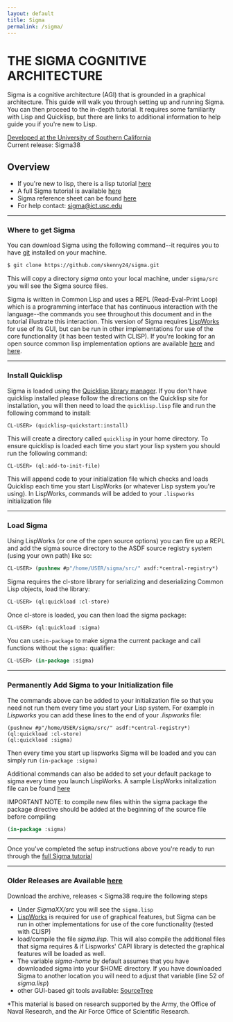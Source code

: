 ```yaml
---
layout: default
title: Sigma
permalink: /sigma/
---
```


# THE SIGMA COGNITIVE ARCHITECTURE
Sigma is a cognitive architecture (AGI) that is grounded in a graphical architecture. This guide will walk you through setting up and running Sigma. You can then proceed to the in-depth tutorial. It requires some familiarity with Lisp and Quicklisp, but there are links to additional information to help guide you if you're new to Lisp.

[Developed at the University of Southern California](http://cogarch.ict.usc.edu)  
Current release: Sigma38  

## Overview ##

* If you're new to lisp, there is a lisp tutorial [here](https://gigamonkeys.com/book/)  
* A full Sigma tutorial is available [here](/tutorial)  
* Sigma reference sheet can be found [here](/referencesheet)  
* For help contact: sigma@ict.usc.edu

---
### Where to get Sigma ###

You can download Sigma using the following command--it requires you to have [git](http://git-scm.com/) installed on your machine.

```lisp
$ git clone https://github.com/skenny24/sigma.git
```
This will copy a directory *sigma* onto your local machine, under ```sigma/src``` you will see the Sigma source files.  

Sigma is written in Common Lisp and uses a REPL (Read-Eval-Print Loop) which is a programming interface that has continuous interaction with the language--the commands you see throughout this document and in the tutorial illustrate this interaction. This version of Sigma requires [LispWorks](http://www.lispworks.com/) for use of its GUI, but can be run in other implementations for use of the core functionality (it has been tested with CLISP). If you're looking for an open source common lisp implementation options are available [here](http://www.jonathanfischer.net/modern-common-lisp-on-windows/) and [here](http://common-lisp.net/project/lispbox/).

---
### Install Quicklisp ###

Sigma is loaded using the [Quicklisp library manager](https://www.quicklisp.org/beta/). If you don't have quicklisp installed please follow the directions on the Quicklisp site for installation, you will then need to load the ```quicklisp.lisp``` file and run the following command to install:
```
CL-USER> (quicklisp-quickstart:install)
```
This will create a directory called ```quicklisp``` in your home directory. To ensure quicklisp is loaded each time you start your lisp system you should run the following command:
```lisp
CL-USER> (ql:add-to-init-file)
```
This will append code to your initialization file which checks and loads Quicklisp each time you start LispWorks (or whatever Lisp system you're using). In LispWorks, commands will be added to your ```.lispworks``` initialization file

---
### Load Sigma ###

Using LispWorks (or one of the open source options) you can fire up a REPL and add the sigma source directory to the ASDF source registry system (using your own path) like so:
```lisp
CL-USER> (pushnew #p"/home/USER/sigma/src/" asdf:*central-registry*)
```
Sigma requires the cl-store library for serializing and deserializing Common Lisp objects, load the library:

```lisp
CL-USER> (ql:quickload :cl-store)
```
Once cl-store is loaded, you can then load the sigma package:

```lisp
CL-USER> (ql:quickload :sigma)
```
You can use```in-package``` to make sigma the current package and call functions without the ```sigma:``` qualifier:
```lisp
CL-USER> (in-package :sigma)
```

---
### Permanently Add Sigma to your Initialization file ###
The commands above can be added to your initialization file so that you need not run them every time you start your Lisp system. For example in *Lispworks* you can add these lines to the end of your *.lispworks* file:
```
(pushnew #p"/home/USER/sigma/src/" asdf:*central-registry*)
(ql:quickload :cl-store)
(ql:quickload :sigma)
```
Then every time you start up lispworks Sigma will be loaded and you can simply run ```(in-package :sigma)```

Additional commands can also be added to set your default package to sigma every time you launch LispWorks. A sample LispWorks initalization file can be found [here](https://github.com/skenny24/sigma/blob/master/src/sigma-init.lisp)

IMPORTANT NOTE: to compile new files within the sigma package the package directive should be added at the beginning of the source file before compiling
```lisp
(in-package :sigma)
```

---
Once you've completed the setup instructions above you're ready to run through the [full Sigma tutorial](/tutorial)  

---

### Older Releases are Available [here](https://bitbucket.org/sigma-development/sigma-archive/src)  ###

Download the archive, releases < Sigma38 require the following steps

* Under *SigmaXX/src* you will see the ```sigma.lisp```
* [LispWorks](http://www.lispworks.com/) is required for use of graphical features, but Sigma can be run in other implementations for use of the core functionality (tested with CLISP)
* load/compile the file *sigma.lisp*. This will also compile the additional files that sigma requires & if Lispworks' CAPI library is detected the graphical features will be loaded as well. 
* The variable *sigma-home* by default assumes that you have downloaded sigma into your $HOME directory. If you have downloaded Sigma to another location you will need to adjust that variable (line 52 of *sigma.lisp*)
* other GUI-based git tools available: [SourceTree](https://www.atlassian.com/software/sourcetree/overview) 

*This material is based on research supported by the Army, the Office of Naval Research, and the Air Force Office of Scientific Research.
